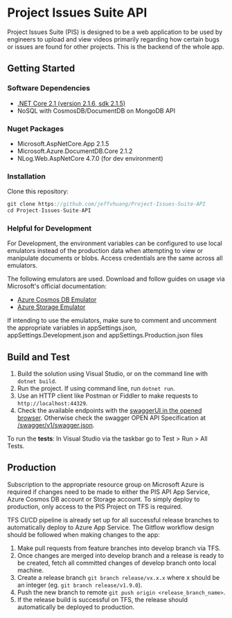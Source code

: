 # Project Issues Suite API

Project Issues Suite (PIS) is designed to be a web application to be used by engineers to upload and view videos primarily regarding how certain bugs or issues are found for other projects.
This is the backend of the whole app.

## Getting Started

### Software Dependencies

- [.NET Core 2.1 (version 2.1.6, sdk 2.1.5)](https://dotnet.microsoft.com/download/dotnet-core/2.1)
- NoSQL with CosmosDB/DocumentDB on MongoDB API

### Nuget Packages

- Microsoft.AspNetCore.App 2.1.5
- Microsoft.Azure.DocumentDB.Core 2.1.2
- NLog.Web.AspNetCore 4.7.0 (for dev environment)

### Installation

Clone this repository:

```c#
git clone https://github.com/jeffvhuang/Project-Issues-Suite-API
cd Project-Issues-Suite-API
```

### Helpful for Development

For Development, the environment variables can be configured to use local emulators instead of the production data when attempting to view or manipulate documents or blobs. Access credentials are the same across all emulators.

The following emulators are used. Download and follow guides on usage via Microsoft's official documentation:

- [Azure Cosmos DB Emulator](https://docs.microsoft.com/en-us/azure/cosmos-db/local-emulator)
- [Azure Storage Emulator](https://docs.microsoft.com/en-us/azure/storage/common/storage-use-emulator)

If intending to use the emulators, make sure to comment and uncomment the appropriate variables in appSettings.json, appSettings.Development.json and appSettings.Production.json files

## Build and Test

1. Build the solution using Visual Studio, or on the command line with `dotnet build`.
2. Run the project. If using command line, run `dotnet run`.
3. Use an HTTP client like Postman or Fiddler to make requests to `http://localhost:44329`.
4. Check the available endpoints with the [swaggerUI in the opened browser](http://localhost:44329/index.html). Otherwise check the swagger OPEN API Specification at [/swagger/v1/swagger.json](http://localhost:44329/swagger/v1/swagger.json).

To run the **tests**: In Visual Studio via the taskbar go to Test > Run > All Tests.

## Production

Subscription to the appropriate resource group on Microsoft Azure is required if changes need to be made to either the PIS API App Service, Azure Cosmos DB account or Storage account.
To simply deploy to production, only access to the PIS Project on TFS is required.

TFS CI/CD pipeline is already set up for all successful release branches to automatically deploy to Azure App Service. The Gitflow workflow design should be followed when making changes to the app:

1. Make pull requests from feature branches into develop branch via TFS.
2. Once changes are merged into develop branch and a release is ready to be created, fetch all committed changes of develop branch onto local machine.
3. Create a release branch `git branch release/vx.x.x` where x should be an integer (eg. `git branch release/v1.9.0`).
4. Push the new branch to remote `git push origin <release_branch_name>`.
5. If the release build is successful on TFS, the release should automatically be deployed to production.
